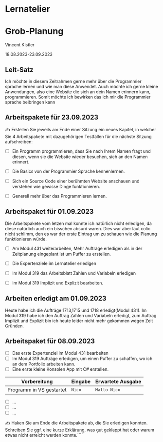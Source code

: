 # Lernatelier

#  Grob-Planung

Vincent Kistler

18.08.2023-23.09.2023

## Leit-Satz

Ich möchte in diesem Zeitrahmen gerne mehr über die Programmier sprache lernen und wie man diese Anwendet. Auch möchte ich gerne kleine Anwendungen, also eine Website die sich an dein Namen erinnern kann, programmieren. Somit möchte ich bewirken das ich mir die Programmier sprache beibringen kann

## Arbeitspakete für 23.09.2023

✍️ Erstellen Sie jeweils am Ende einer Sitzung ein neues Kapitel, in welcher Sie 4 Arbeitspakete mit dazugehörigen Testfällen für die nächste Sitzung aufschreiben:

- [ ] Ein Programm programmieren, dass Sie nach Ihrem Namen fragt und diesen, wenn sie die Website wieder besuchen, sich an den Namen erinnert.
- [ ] Die Basics von der Programmier Sprache kennenlernen.
- [ ] Sich ein Source Code einer berühmten Website anschauen und verstehen wie gewisse Dinge funktionieren.
- [ ] Generell mehr über das Programmieren lernen.



## Arbeitspaket für 01.09.2023

Die Arbeitspakete vom letzen mal konnte ich natürlich nicht erledigen, da diese natürlich auch ein bisschen absurd waren. Dies war aber laut colic nicht schlimm, den es war der erste Eintrag um zu schauen wie die Planung funktionieren würde.

- [ ] Am Modul 431 weiterarbeiten, Mehr Aufträge erledigen als in der Zeitplanung eingeplant ist um Puffer zu erstellen.
- [ ] Die Expertenziele im Lernatelier erledigen
- [ ] Im Modul 319 das Arbeitsblatt Zahlen und Variabeln erledigen
- [ ] Im Modul 319 Implizit und Explizit bearbeiten.


## Arbeiten erledigt am 01.09.2023

Heute habe ich die Aufträge 1713,1715 und 1718 erledigt(Modul 431). Im Modul 319 habe ich den Auftrag Zahlen und Variabeln erledigt, zum Auftrag Implizit und Explizit bin ich heute leider nicht mehr gekommen wegen Zeit Gründen.


## Arbeitspaket für 08.09.2023

- [ ] Das erste Expertenziel im Modul 431 bearbeiten
- [ ] Im Modul 319 Aufträge erledigen, um einen Puffer zu schaffen, wo ich an dem Portfolio arbeiten kann.
- [ ] Eine erste kleine Konsolen App mit C# erstellen.

| Vorbereitung             | Eingabe | Erwartete Ausgabe |
| ------------------------ | ------- | ----------------- |
| Programm in VS gestartet | `Nico`  | `Hallo Nico`      |

- [ ] ...
- [ ] ...
- [ ] ...

✍️  Haken Sie am Ende die Arbeitspakete ab, die Sie erledigen konnten. Schreiben Sie ggf. eine kurze Erklärung, was gut geklappt hat oder warum etwas nicht erreicht werden konnte.````
